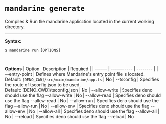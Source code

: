 # `mandarine generate`
Compiles & Run the mandarine application located in the current working directory.

-----

**Syntax:**

```shell script
$ mandarine run [OPTIONS]
```

&nbsp;

**Options**
| Option | Description | Required |
| ------ | ----------- | -------- |
| --entry-point | Defines where Mandarine's entry point file is located.<br> Default: `[DENO_CWD]/src/main/mandarine/app.ts` | No
| --tsconfig | Specifies the route of tsconfig.json to be used. <br> Default: [DENO_CWD]/tsconfig.json | No
| --allow-write | Specifies deno should use the flag --allow-write | No
| --allow-read | Specifies deno should use the flag --allow-read | No
| --allow-run | Specifies deno should use the flag --allow-run | No
| --allow-env | Specifies deno should use the flag --allow-env | No
| --allow-all | Specifies deno should use the flag --allow-all | No
| --reload | Specifies deno should use the flag --reload | No